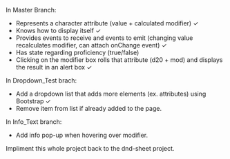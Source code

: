 In Master Branch:
- Represents a character attribute (value + calculated modifier) ✓
- Knows how to display itself ✓
- Provides events to receive and events to emit (changing value recalculates modifier, can attach onChange event) ✓
- Has state regarding proficiency (true/false)
- Clicking on the modifier box rolls that attribute (d20 + mod) and displays the result in an alert box ✓


In Dropdown_Test brach:
- Add a dropdown list that adds more elements (ex. attributes) using Bootstrap ✓
- Remove item from list if already added to the page.

In Info_Text branch:
- Add info pop-up when hovering over modifier.



Impliment this whole project back to the dnd-sheet project.
